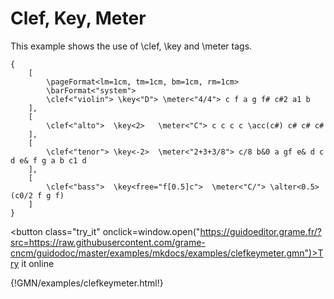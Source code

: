 
# Clef, Key, Meter 

This example shows the use of \clef, \key and \meter tags.

~~~~~~
{
	[   
		\pageFormat<lm=1cm, tm=1cm, bm=1cm, rm=1cm>
		\barFormat<"system"> 
		\clef<"violin"> \key<"D"> \meter<"4/4"> c f a g f# c#2 a1 b
	],
	[
		\clef<"alto">  \key<2>   \meter<"C"> c c c c \acc(c#) c# c# c#
	],
	[
	  	\clef<"tenor"> \key<-2>  \meter<"2+3+3/8"> c/8 b&0 a gf e& d c d e& f g a b c1 d
	],
	[
		\clef<"bass">  \key<free="f[0.5]c">  \meter<"C/"> \alter<0.5>(c0/2 f g f)
	]
}
~~~~~~


<button class="try_it" onclick=window.open("https://guidoeditor.grame.fr/?src=https://raw.githubusercontent.com/grame-cncm/guidodoc/master/examples/mkdocs/examples/clefkeymeter.gmn")>Try it online</button>

{!GMN/examples/clefkeymeter.html!}

